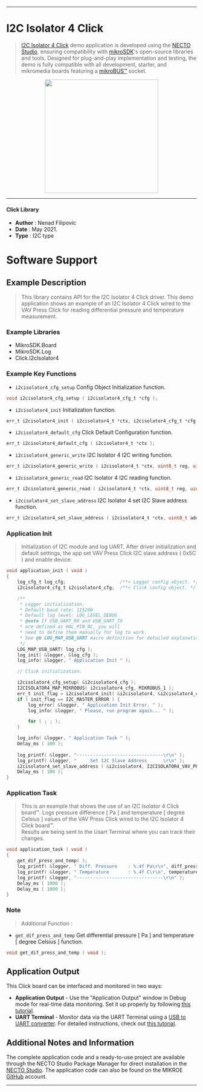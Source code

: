 
---
# I2C Isolator 4 Click

> [I2C Isolator 4 Click](https://www.mikroe.com/?pid_product=MIKROE-4675) demo application is developed using
the [NECTO Studio](https://www.mikroe.com/necto), ensuring compatibility with [mikroSDK](https://www.mikroe.com/mikrosdk)'s
open-source libraries and tools. Designed for plug-and-play implementation and testing, the demo is fully compatible with
all development, starter, and mikromedia boards featuring a [mikroBUS&trade;](https://www.mikroe.com/mikrobus) socket.

<p align="center">
  <img src="https://www.mikroe.com/?pid_product=MIKROE-4675&image=1" height=300px>
</p>

---

#### Click Library

- **Author**        : Nenad Filipovic
- **Date**          : May 2021.
- **Type**          : I2C type

# Software Support

## Example Description

> This library contains API for the I2C Isolator 4 Click driver.
> This demo application shows an example of an I2C Isolator 4 Click 
> wired to the VAV Press Click for reading 
> differential pressure and temperature measurement.

### Example Libraries

- MikroSDK.Board
- MikroSDK.Log
- Click.I2cIsolator4

### Example Key Functions

- `i2cisolator4_cfg_setup` Config Object Initialization function.
```c
void i2cisolator4_cfg_setup ( i2cisolator4_cfg_t *cfg );
```

- `i2cisolator4_init` Initialization function.
```c
err_t i2cisolator4_init ( i2cisolator4_t *ctx, i2cisolator4_cfg_t *cfg );
```

- `i2cisolator4_default_cfg` Click Default Configuration function.
```c
err_t i2cisolator4_default_cfg ( i2cisolator4_t *ctx );
```

- `i2cisolator4_generic_write` I2C Isolator 4 I2C writing function.
```c
err_t i2cisolator4_generic_write ( i2cisolator4_t *ctx, uint8_t reg, uint8_t *tx_buf, uint8_t tx_len )
```

- `i2cisolator4_generic_read` I2C Isolator 4 I2C reading function.
```c
err_t i2cisolator4_generic_read ( i2cisolator4_t *ctx, uint8_t reg, uint8_t *rx_buf, uint8_t rx_len );
```

- `i2cisolator4_set_slave_address` I2C Isolator 4 set I2C Slave address function.
```c
err_t i2cisolator4_set_slave_address ( i2cisolator4_t *ctx, uint8_t address );
```

### Application Init

> Initialization of I2C module and log UART.
> After driver initialization and default settings, 
> the app set VAV Press Click I2C slave address ( 0x5C ) 
> and enable device.

```c
void application_init ( void ) 
{
    log_cfg_t log_cfg;                    /**< Logger config object. */
    i2cisolator4_cfg_t i2cisolator4_cfg;  /**< Click config object. */

    /** 
     * Logger initialization.
     * Default baud rate: 115200
     * Default log level: LOG_LEVEL_DEBUG
     * @note If USB_UART_RX and USB_UART_TX 
     * are defined as HAL_PIN_NC, you will 
     * need to define them manually for log to work. 
     * See @b LOG_MAP_USB_UART macro definition for detailed explanation.
     */
    LOG_MAP_USB_UART( log_cfg );
    log_init( &logger, &log_cfg );
    log_info( &logger, " Application Init " );

    // Click initialization.

    i2cisolator4_cfg_setup( &i2cisolator4_cfg );
    I2CISOLATOR4_MAP_MIKROBUS( i2cisolator4_cfg, MIKROBUS_1 );
    err_t init_flag = i2cisolator4_init( &i2cisolator4, &i2cisolator4_cfg );
    if ( init_flag == I2C_MASTER_ERROR ) {
        log_error( &logger, " Application Init Error. " );
        log_info( &logger, " Please, run program again... " );

        for ( ; ; );
    }

    log_info( &logger, " Application Task " );
    Delay_ms ( 100 );
    
    log_printf( &logger, "--------------------------------\r\n" );
    log_printf( &logger, "     Set I2C Slave Address      \r\n" );
    i2cisolator4_set_slave_address ( &i2cisolator4, I2CISOLATOR4_VAV_PRESS_DEV_ADDR );
    Delay_ms ( 100 );
}
```

### Application Task

> This is an example that shows the use of an I2C Isolator 4 Click board&trade;.
> Logs pressure difference [ Pa ] and temperature [ degree Celsius ] values 
> of the VAV Press Click wired to the I2C Isolator 4 Click board&trade;.  
> Results are being sent to the Usart Terminal where you can track their changes.

```c
void application_task ( void ) 
{
    get_dif_press_and_temp( );
    log_printf( &logger, " Diff. Pressure    : %.4f Pa\r\n", diff_press );
    log_printf( &logger, " Temperature       : %.4f C\r\n", temperature );
    log_printf( &logger, "--------------------------------\r\n" );
    Delay_ms ( 1000 );
    Delay_ms ( 1000 );
}
```

### Note

> Additional Function :

- `get_dif_press_and_temp` Get differential pressure [ Pa ] and temperature [ degree Celsius ] function. 
```c
void get_dif_press_and_temp ( void );
```

## Application Output

This Click board can be interfaced and monitored in two ways:
- **Application Output** - Use the "Application Output" window in Debug mode for real-time data monitoring.
Set it up properly by following [this tutorial](https://www.youtube.com/watch?v=ta5yyk1Woy4).
- **UART Terminal** - Monitor data via the UART Terminal using
a [USB to UART converter](https://www.mikroe.com/click/interface/usb?interface*=uart,uart). For detailed instructions,
check out [this tutorial](https://help.mikroe.com/necto/v2/Getting%20Started/Tools/UARTTerminalTool).

## Additional Notes and Information

The complete application code and a ready-to-use project are available through the NECTO Studio Package Manager for 
direct installation in the [NECTO Studio](https://www.mikroe.com/necto). The application code can also be found on
the MIKROE [GitHub](https://github.com/MikroElektronika/mikrosdk_click_v2) account.

---
